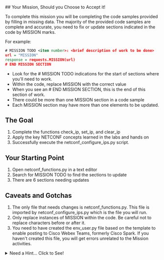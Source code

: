 
## Your Mission, Should you Choose to Accept it!

To complete this mission you will be completing the code samples provided by filling in missing data. The majority of the provided code samples are complete and accurate, you need to fix or update sections indicated in the code by MISSION marks. 

For example:

```XML
# MISSION TODO <item number>: <brief description of work to be done>
url = "MISSION"
response = requests.MISSION(url)
# END MISSION SECTION
```

* Look for the # MISSION TODO indications for the start of sections where you'll need to work.
* Within the code, replace MISSION with the correct value
* When you see an # END MISSION SECTION, this is the end of this section of work.
* There could be more than one MISSION section in a code sample
* Each MISSION section may have more than one elements to be updated.

## The Goal

1. Complete the functions check_ip, set_ip, and clear_ip
1. Apply the key NETCONF concepts learned in the labs and hands on
1. Successfully execute the netconf_configure_ips.py script.

## Your Starting Point

1. Open netconf_functions.py in a text editor
1. Search for MISSION TODO to find the sections to update
1. There are 6 sections needing updates

## Caveats and Gotchas

1. The only file that needs changes is netconf_functions.py. This file is imported by netconf_configure_ips.py which is the file you will run.
1. Only replace instances of MISSION within the code. Be careful not to replace characters before or after it.
1. You need to have created the env_user.py file based on the template to enable posting to Cisco Webex Teams, formerly Cisco Spark. If you haven't created this file, you will get errors unrelated to the Mission activities.

<details>
<summary>Need a Hint... Click to See!</summary>

* Look back at the exercises and code from the NETCONF lab for examples

</details>


